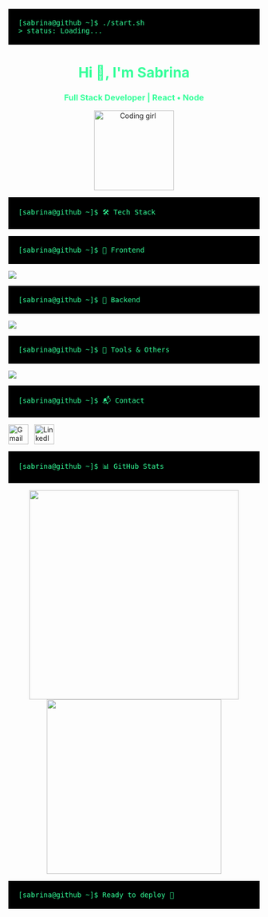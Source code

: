 <pre style="background:#000; color:#33FF99; padding:20px; font-family:monospace; font-size:14px;">
[sabrina@github ~]$ ./start.sh
> status: Loading...
</pre>

<h1 align="center" style="color:#33FF99;">Hi 👋, I'm Sabrina</h1>
<h3 align="center" style="color:#33FF99;">Full Stack Developer | React • Node</h3>

<p align="center">
  <img src="https://media.giphy.com/media/AXtFMwP1ZvjZSBtmGk/giphy.gif" width="160" alt="Coding girl" />
</p>

<pre style="background:#000; color:#33FF99; padding:20px; font-family:monospace; font-size:14px;">
[sabrina@github ~]$ 🛠️ Tech Stack
</pre>

<pre style="background:#000; color:#33FF99; padding:20px; font-family:monospace; font-size:14px;">
[sabrina@github ~]$ 🎨 Frontend
</pre>

<p style="display: flex; gap: 8px; align-items: center; flex-wrap: wrap;">
  <img src="https://skillicons.dev/icons?i=react,nextjs,redux,javascript,typescript,html,css,sass" />
</p>

<pre style="background:#000; color:#33FF99; padding:20px; font-family:monospace; font-size:14px;">
[sabrina@github ~]$ 🧠 Backend
</pre>


<p style="display: flex; gap: 8px; align-items: center; flex-wrap: wrap;">
  <img src="https://skillicons.dev/icons?i=nodejs,express,postgres,mongodb,prisma,sequelize" />
</p>

<pre style="background:#000; color:#33FF99; padding:20px; font-family:monospace; font-size:14px;">
[sabrina@github ~]$ 🧰 Tools & Others
</pre>

<p style="display: flex; gap: 8px; align-items: center; flex-wrap: wrap;">
  <!-- <img src="https://cdn.jsdelivr.net/gh/devicons/devicon/icons/jira/jira-original.svg" height="40" alt="Jira" />
  <img src="https://cdn.jsdelivr.net/gh/devicons/devicon/icons/sourcetree/sourcetree-original.svg" height="40" alt="Sourcetree" />
  <img src="https://raw.githubusercontent.com/devicons/devicon/master/icons/eslint/eslint-original.svg" height="40" alt="ESLint" />
  <img src="https://cdn.jsdelivr.net/gh/PKief/vscode-material-icon-theme@main/icons/prettier.svg" height="40" alt="Prettier" /> -->
  <img src="https://skillicons.dev/icons?i=git,github,postman,figma,ubuntu" />
</p>

<pre style="background:#000; color:#33FF99; padding:20px; font-family:monospace; font-size:14px;">
[sabrina@github ~]$ 📬 Contact
</pre>

<p style="display: flex; gap: 12px; align-items: center;">
  <a href="mailto:sabrinademetrio96@gmail.com">
    <img src="https://skillicons.dev/icons?i=gmail" alt="Gmail" height="40"/>
  </a>
  <a href="https://www.linkedin.com/in/sabrina-demetrio/">
    <img src="https://skillicons.dev/icons?i=linkedin" alt="LinkedIn" height="40"/>
  </a>
</p>

<pre style="background:#000; color:#33FF99; padding:20px; font-family:monospace; font-size:14px;">
[sabrina@github ~]$ 📊 GitHub Stats
</pre>

<p align="center">
  <img src="https://github-readme-stats.vercel.app/api?username=SabriBere&show_icons=true&theme=radical&include_all_commits=true&count_private=true" width="420"/>
  <img src="https://github-readme-stats.vercel.app/api/top-langs/?username=SabriBere&layout=compact&theme=tokyonight" width="350"/>
</p>
</p>

<pre style="background:#000; color:#33FF99; padding:20px; font-family:monospace; font-size:14px;">
[sabrina@github ~]$ Ready to deploy 🚀
</pre>

